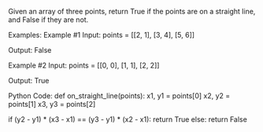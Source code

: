Given an array of three points, return True if the points are on a straight line, and False if they are not.

Examples:
Example #1
Input: points = [[2, 1], [3, 4], [5, 6]]

Output: False

Example #2
Input: points = [[0, 0], [1, 1], [2, 2]]

Output: True


Python Code:
def on_straight_line(points):
  x1, y1 = points[0]
  x2, y2 = points[1]
  x3, y3 = points[2]
  
  if (y2 - y1) * (x3 - x1) == (y3 - y1) * (x2 - x1):
    return True
  else:
	  return False
